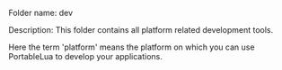 Folder name: 
dev


Description: 
This folder contains all platform related development tools. 

Here the term 'platform' means the platform on which you can use PortableLua to develop your applications.

 